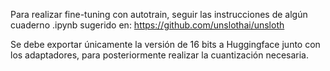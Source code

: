 Para realizar fine-tuning con autotrain, seguir las instrucciones de algún cuaderno .ipynb sugerido en: https://github.com/unslothai/unsloth

Se debe exportar únicamente la versión de 16 bits a Huggingface junto con los adaptadores, para posteriormente realizar la cuantización necesaria.